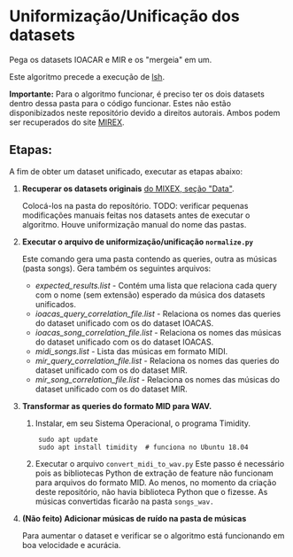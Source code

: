 # Uniformização/Unificação dos datasets

Pega os datasets IOACAR e MIR e os "mergeia" em um.

Este algoritmo precede a execução de [lsh](https://github.com/HosanaUFRRJ2014/lsh).


**Importante:** Para o algoritmo funcionar, é preciso ter os dois datasets dentro dessa pasta para o código funcionar. Estes não estão disponibizados neste repositório devido a direitos autorais. Ambos podem ser recuperados do site [MIREX](https://www.music-ir.org/mirex/wiki/2019:Query_by_Singing/Humming#Data).


## Etapas:
A fim de obter um dataset unificado, executar as etapas abaixo:

1. **Recuperar os datasets originais** [do MIXEX, seção "Data"](https://www.musicir.org/mirex/wiki/2019:Query_by_Singing/Humming#Data).

    Colocá-los na pasta do reposítório. TODO: verificar pequenas modificações manuais feitas nos datasets antes de executar o algoritmo. Houve uniformização manual do nome das pastas.


2. **Executar o arquivo de uniformização/unificação `normalize.py`**

   Este comando gera uma pasta contendo as queries, outra as músicas (pasta songs).
   Gera também os seguintes arquivos:
	- *expected_results.list*  - Contém uma lista que relaciona cada query com o nome (sem extensão) esperado da música dos datasets unificados.
	- *ioacas_query_correlation_file.list*  - Relaciona os nomes das queries do dataset unificado com os do dataset IOACAS.
	- *ioacas_song_correlation_file.list* - Relaciona os nomes das músicas do dataset unificado com os do dataset IOACAS.
	- *midi_songs.list* - Lista das músicas em formato MIDI.
	- *mir_query_correlation_file.list* - Relaciona os nomes das queries do dataset unificado com os do dataset MIR.
	- *mir_song_correlation_file.list* - Relaciona os nomes das músicas do dataset unificado com os do dataset MIR.
  
3. **Transformar as queries do formato MID para WAV.**

   1. Instalar, em seu Sistema Operacional, o programa Timidity.
	```
		sudo apt update
		sudo apt install timidity  # funciona no Ubuntu 18.04
	```

   2. Executar o arquivo `convert_midi_to_wav.py`
        Este passo é necessário pois as bibliotecas Python de extração de feature não funcionam para arquivos do formato MID.
        Ao menos, no momento da criação deste repositório, não havia biblioteca Python que o fizesse.
        As músicas convertidas ficarão na pasta `songs_wav.`

4. **(Não feito) Adicionar músicas de ruído na pasta de músicas**

    Para aumentar o dataset e verificar se o algoritmo está funcionando em boa velocidade e acurácia.
